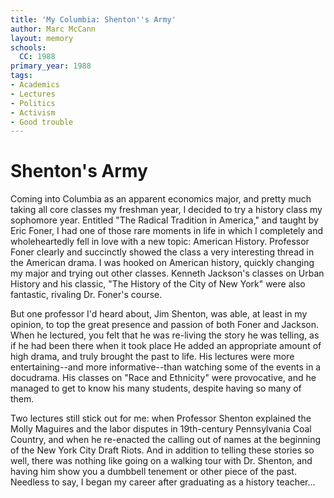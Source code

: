 ```yaml
---
title: 'My Columbia: Shenton''s Army'
author: Marc McCann
layout: memory
schools:
  CC: 1988
primary_year: 1988
tags:
- Academics
- Lectures
- Politics
- Activism
- Good trouble
---
```

# Shenton's Army

Coming into Columbia as an apparent economics major, and pretty much taking all core classes my freshman year, I decided to try a history class my sophomore year.  Entitled "The Radical Tradition in America," and taught by Eric Foner, I had one of those rare moments in life in which I completely and wholeheartedly fell in love with a new topic: American History.  Professor Foner clearly and succinctly showed the class a very interesting thread in the American drama.  I was hooked on American history, quickly changing my major and trying out other classes.  Kenneth Jackson's classes on Urban History and his classic, "The History of the City of New York" were also fantastic, rivaling Dr. Foner's course.

But one professor I'd heard about, Jim Shenton, was able, at least in my opinion, to top the great presence and passion of both Foner and Jackson.  When he lectured, you felt that he was re-living the story he was telling, as if he had been there when it took place  He added an appropriate amount of high drama, and truly brought the past to life.  His lectures were more entertaining--and more informative--than watching some of the events in a docudrama.  His classes on "Race and Ethnicity" were provocative, and he managed to get to know his many students, despite having so many of them.

Two lectures still stick out for me: when Professor Shenton explained the Molly Maguires and the labor disputes in 19th-century Pennsylvania Coal Country, and when he re-enacted the calling out of names at the beginning of the New York City Draft Riots.  And in addition to telling these stories so well, there was nothing like going on a walking tour with Dr. Shenton, and having him show you a dumbbell tenement or other piece of the past.  Needless to say, I began my career after graduating as a history teacher...
